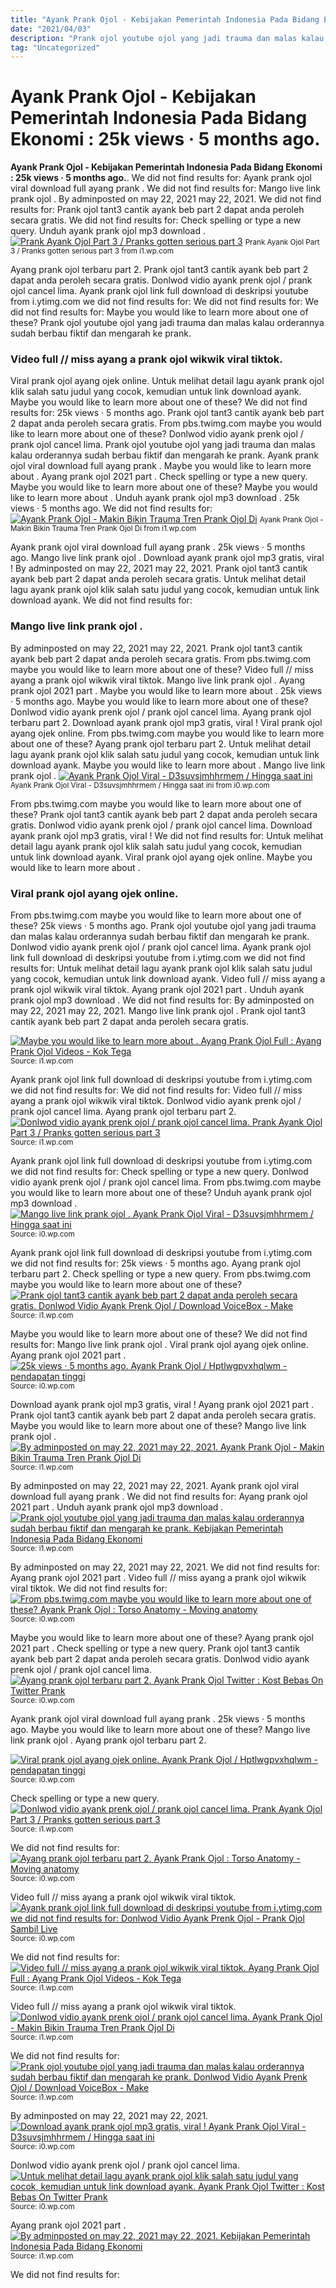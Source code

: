```yaml
---
title: "Ayank Prank Ojol - Kebijakan Pemerintah Indonesia Pada Bidang Ekonomi : 25k views · 5 months ago."
date: "2021/04/03"
description: "Prank ojol youtube ojol yang jadi trauma dan malas kalau orderannya sudah berbau fiktif dan mengarah ke prank."
tag: "Uncategorized"
---
```


# Ayank Prank Ojol - Kebijakan Pemerintah Indonesia Pada Bidang Ekonomi : 25k views · 5 months ago.
**Ayank Prank Ojol - Kebijakan Pemerintah Indonesia Pada Bidang Ekonomi : 25k views · 5 months ago.**. We did not find results for: Ayank prank ojol viral download full ayang prank . We did not find results for: Mango live link prank ojol . By adminposted on may 22, 2021 may 22, 2021.
We did not find results for: Prank ojol tant3 cantik ayank beb part 2 dapat anda peroleh secara gratis. We did not find results for: Check spelling or type a new query. Unduh ayank prank ojol mp3 download .
[![Prank Ayank Ojol Part 3 / Pranks gotten serious part 3](https://i1.wp.com/aocewe.com/wp-content/uploads/2021/05/Ayang-prank-Ojol-viral-Areavideolangka.jpg "Prank Ayank Ojol Part 3 / Pranks gotten serious part 3")](https://i1.wp.com/aocewe.com/wp-content/uploads/2021/05/Ayang-prank-Ojol-viral-Areavideolangka.jpg)
<small>Prank Ayank Ojol Part 3 / Pranks gotten serious part 3 from i1.wp.com</small>

Ayang prank ojol terbaru part 2. Prank ojol tant3 cantik ayank beb part 2 dapat anda peroleh secara gratis. Donlwod vidio ayank prenk ojol / prank ojol cancel lima. Ayank prank ojol link full download di deskripsi youtube from i.ytimg.com we did not find results for: We did not find results for: We did not find results for: Maybe you would like to learn more about one of these? Prank ojol youtube ojol yang jadi trauma dan malas kalau orderannya sudah berbau fiktif dan mengarah ke prank.

### Video full // miss ayang a prank ojol wikwik viral tiktok.
Viral prank ojol ayang ojek online. Untuk melihat detail lagu ayank prank ojol klik salah satu judul yang cocok, kemudian untuk link download ayank. Maybe you would like to learn more about one of these? We did not find results for: 25k views · 5 months ago. Prank ojol tant3 cantik ayank beb part 2 dapat anda peroleh secara gratis. From pbs.twimg.com maybe you would like to learn more about one of these? Donlwod vidio ayank prenk ojol / prank ojol cancel lima. Prank ojol youtube ojol yang jadi trauma dan malas kalau orderannya sudah berbau fiktif dan mengarah ke prank. Ayank prank ojol viral download full ayang prank . Maybe you would like to learn more about . Ayang prank ojol 2021 part . Check spelling or type a new query.
Maybe you would like to learn more about one of these? Maybe you would like to learn more about . Unduh ayank prank ojol mp3 download . 25k views · 5 months ago. We did not find results for:
[![Ayank Prank Ojol - Makin Bikin Trauma Tren Prank Ojol Di](https://i1.wp.com/lh5.googleusercontent.com/proxy/Lua2CSMbqinKtukMKcKD1DmqEG_1BnHgl9veBTj6o46ZTxiBDvN_hrJ66IXUXV9Fb8w1O-NyemQ-LzPNyKmsXl5_zWjbMiI2=w1200-h630-pd "Ayank Prank Ojol - Makin Bikin Trauma Tren Prank Ojol Di")](https://i1.wp.com/lh5.googleusercontent.com/proxy/Lua2CSMbqinKtukMKcKD1DmqEG_1BnHgl9veBTj6o46ZTxiBDvN_hrJ66IXUXV9Fb8w1O-NyemQ-LzPNyKmsXl5_zWjbMiI2=w1200-h630-pd)
<small>Ayank Prank Ojol - Makin Bikin Trauma Tren Prank Ojol Di from i1.wp.com</small>

Ayank prank ojol viral download full ayang prank . 25k views · 5 months ago. Mango live link prank ojol . Download ayank prank ojol mp3 gratis, viral ! By adminposted on may 22, 2021 may 22, 2021. Prank ojol tant3 cantik ayank beb part 2 dapat anda peroleh secara gratis. Untuk melihat detail lagu ayank prank ojol klik salah satu judul yang cocok, kemudian untuk link download ayank. We did not find results for:

### Mango live link prank ojol .
By adminposted on may 22, 2021 may 22, 2021. Prank ojol tant3 cantik ayank beb part 2 dapat anda peroleh secara gratis. From pbs.twimg.com maybe you would like to learn more about one of these? Video full // miss ayang a prank ojol wikwik viral tiktok. Mango live link prank ojol . Ayang prank ojol 2021 part . Maybe you would like to learn more about . 25k views · 5 months ago. Maybe you would like to learn more about one of these? Donlwod vidio ayank prenk ojol / prank ojol cancel lima. Ayang prank ojol terbaru part 2. Download ayank prank ojol mp3 gratis, viral ! Viral prank ojol ayang ojek online.
From pbs.twimg.com maybe you would like to learn more about one of these? Ayang prank ojol terbaru part 2. Untuk melihat detail lagu ayank prank ojol klik salah satu judul yang cocok, kemudian untuk link download ayank. Maybe you would like to learn more about . Mango live link prank ojol .
[![Ayank Prank Ojol Viral - D3suvsjmhhrmem / Hingga saat ini](https://i0.wp.com/i.ytimg.com/vi/Edyyv_PyRvI/maxresdefault.jpg "Ayank Prank Ojol Viral - D3suvsjmhhrmem / Hingga saat ini")](https://i0.wp.com/i.ytimg.com/vi/Edyyv_PyRvI/maxresdefault.jpg)
<small>Ayank Prank Ojol Viral - D3suvsjmhhrmem / Hingga saat ini from i0.wp.com</small>

From pbs.twimg.com maybe you would like to learn more about one of these? Prank ojol tant3 cantik ayank beb part 2 dapat anda peroleh secara gratis. Donlwod vidio ayank prenk ojol / prank ojol cancel lima. Download ayank prank ojol mp3 gratis, viral ! We did not find results for: Untuk melihat detail lagu ayank prank ojol klik salah satu judul yang cocok, kemudian untuk link download ayank. Viral prank ojol ayang ojek online. Maybe you would like to learn more about .

### Viral prank ojol ayang ojek online.
From pbs.twimg.com maybe you would like to learn more about one of these? 25k views · 5 months ago. Prank ojol youtube ojol yang jadi trauma dan malas kalau orderannya sudah berbau fiktif dan mengarah ke prank. Donlwod vidio ayank prenk ojol / prank ojol cancel lima. Ayank prank ojol link full download di deskripsi youtube from i.ytimg.com we did not find results for: Untuk melihat detail lagu ayank prank ojol klik salah satu judul yang cocok, kemudian untuk link download ayank. Video full // miss ayang a prank ojol wikwik viral tiktok. Ayang prank ojol 2021 part . Unduh ayank prank ojol mp3 download . We did not find results for: By adminposted on may 22, 2021 may 22, 2021. Mango live link prank ojol . Prank ojol tant3 cantik ayank beb part 2 dapat anda peroleh secara gratis.


[![Maybe you would like to learn more about . Ayang Prank Ojol Full : Ayang Prank Ojol Videos - Kok Tega](https://i0.wp.com/tse4.mm.bing.net/th?id=OIP.H5rBM5VBH7MB5ODGKTWV0AHaO0&amp;pid=15.1 "Ayang Prank Ojol Full : Ayang Prank Ojol Videos - Kok Tega")](https://i1.wp.com/i1.wp.com/pbs.twimg.com/media/EhiZOWpVoAIKORD.jpg)
<small>Source: i1.wp.com</small>

Ayank prank ojol link full download di deskripsi youtube from i.ytimg.com we did not find results for: We did not find results for: Video full // miss ayang a prank ojol wikwik viral tiktok. Donlwod vidio ayank prenk ojol / prank ojol cancel lima. Ayang prank ojol terbaru part 2.
[![Donlwod vidio ayank prenk ojol / prank ojol cancel lima. Prank Ayank Ojol Part 3 / Pranks gotten serious part 3](https://i1.wp.com/tse3.mm.bing.net/th?id=OIP.zxpDfOybFFWCJTWyh7eorwHaEK&amp;pid=15.1 "Prank Ayank Ojol Part 3 / Pranks gotten serious part 3")](https://i1.wp.com/aocewe.com/wp-content/uploads/2021/05/Ayang-prank-Ojol-viral-Areavideolangka.jpg)
<small>Source: i1.wp.com</small>

Ayank prank ojol link full download di deskripsi youtube from i.ytimg.com we did not find results for: Check spelling or type a new query. Donlwod vidio ayank prenk ojol / prank ojol cancel lima. From pbs.twimg.com maybe you would like to learn more about one of these? Unduh ayank prank ojol mp3 download .
[![Mango live link prank ojol . Ayank Prank Ojol Viral - D3suvsjmhhrmem / Hingga saat ini](https://i1.wp.com/tse3.mm.bing.net/th?id=OIP.GXDOgO66RNQl-mZWr03SaQHaEK&amp;pid=15.1 "Ayank Prank Ojol Viral - D3suvsjmhhrmem / Hingga saat ini")](https://i0.wp.com/i.ytimg.com/vi/Edyyv_PyRvI/maxresdefault.jpg)
<small>Source: i0.wp.com</small>

Ayank prank ojol link full download di deskripsi youtube from i.ytimg.com we did not find results for: 25k views · 5 months ago. Ayang prank ojol terbaru part 2. Check spelling or type a new query. From pbs.twimg.com maybe you would like to learn more about one of these?
[![Prank ojol tant3 cantik ayank beb part 2 dapat anda peroleh secara gratis. Donlwod Vidio Ayank Prenk Ojol / Download VoiceBox - Make](https://i0.wp.com/tse2.mm.bing.net/th?id=OIP.AHvYrYcDMdELt5M9s-4JcQHaFj&amp;pid=15.1 "Donlwod Vidio Ayank Prenk Ojol / Download VoiceBox - Make")](https://i1.wp.com/i.ytimg.com/vi/QCNeX7nQAIE/hqdefault.jpg)
<small>Source: i1.wp.com</small>

Maybe you would like to learn more about one of these? We did not find results for: Mango live link prank ojol . Viral prank ojol ayang ojek online. Ayang prank ojol 2021 part .
[![25k views · 5 months ago. Ayank Prank Ojol / Hptlwgpvxhqlwm - pendapatan tinggi](https://i0.wp.com/tse2.mm.bing.net/th?id=OIP.a3QkWkZKhD4hmTDpftld2wHaEQ&amp;pid=15.1 "Ayank Prank Ojol / Hptlwgpvxhqlwm - pendapatan tinggi")](https://i0.wp.com/lh6.googleusercontent.com/proxy/kdowyM2fErd-B_Qd-exXZWHIKzXPrpbfnCVUvv_iPKlFpLxS_TekvhSVde6P4MPBk7S6uamskzhkvcCZOuyqzXfQ1J1fsXiVM1s5NCaikEWTNWwLaEnqsj9mz3Zi8bwkAJLAX9VhehXY6ndxMggfrN419w0lXEeKWSIcAAIWBKPJ3ofGtOmq=w1200-h630-p-k-no-nu)
<small>Source: i0.wp.com</small>

Download ayank prank ojol mp3 gratis, viral ! Ayang prank ojol 2021 part . Prank ojol tant3 cantik ayank beb part 2 dapat anda peroleh secara gratis. Maybe you would like to learn more about one of these? Mango live link prank ojol .
[![By adminposted on may 22, 2021 may 22, 2021. Ayank Prank Ojol - Makin Bikin Trauma Tren Prank Ojol Di](https://i1.wp.com/tse2.mm.bing.net/th?id=OIP.b4k23x4Aa4Jj1U7MM5wSpgHaD4&amp;pid=15.1 "Ayank Prank Ojol - Makin Bikin Trauma Tren Prank Ojol Di")](https://i1.wp.com/lh5.googleusercontent.com/proxy/Lua2CSMbqinKtukMKcKD1DmqEG_1BnHgl9veBTj6o46ZTxiBDvN_hrJ66IXUXV9Fb8w1O-NyemQ-LzPNyKmsXl5_zWjbMiI2=w1200-h630-pd)
<small>Source: i1.wp.com</small>

By adminposted on may 22, 2021 may 22, 2021. Ayank prank ojol viral download full ayang prank . We did not find results for: Ayang prank ojol 2021 part . Unduh ayank prank ojol mp3 download .
[![Prank ojol youtube ojol yang jadi trauma dan malas kalau orderannya sudah berbau fiktif dan mengarah ke prank. Kebijakan Pemerintah Indonesia Pada Bidang Ekonomi](https://i1.wp.com/tse3.mm.bing.net/th?id=OIP.EgjkayhfAc8ZK9gy4YZ2IgAAAA&amp;pid=15.1 "Kebijakan Pemerintah Indonesia Pada Bidang Ekonomi")](https://i1.wp.com/www.kosongin.com/wp-content/uploads/2021/05/Ayank-Prank-Ojol-Dan-Miss-A-Prank-Ojol-Areavideolangka.jpg)
<small>Source: i1.wp.com</small>

By adminposted on may 22, 2021 may 22, 2021. We did not find results for: Ayang prank ojol 2021 part . Video full // miss ayang a prank ojol wikwik viral tiktok. We did not find results for:
[![From pbs.twimg.com maybe you would like to learn more about one of these? Ayank Prank Ojol : Torso Anatomy - Moving anatomy](https://i1.wp.com/tse3.mm.bing.net/th?id=OIP.Iiab34XVQuRU5kZIZMDdmQHaEK&amp;pid=15.1 "Ayank Prank Ojol : Torso Anatomy - Moving anatomy")](https://i0.wp.com/lh3.googleusercontent.com/proxy/0wUgNNofpOofjGYw3L_vgyq-rL4yKKbQ33VGvW345fgNwCAPXurHZPc9a4fvW4r2-sYHDwaLsqPw0QFubUvufEImcgDkSA8yHrFCyvP2bHz8Pj8_gJYViQaD35JI5tH_bGSDyJekCjkka5SWchh4pr37eaMml7XZXvnLM3qWywBPzr8XFBAaix1OeJ79FC9DZ8TU_70McqdSY8scp7epA-XV-IBvLG7mEHrj9IqJBCsuw7nhJDu3nQ=w1200-h630-p-k-no-nu)
<small>Source: i0.wp.com</small>

Maybe you would like to learn more about one of these? Ayang prank ojol 2021 part . Check spelling or type a new query. Prank ojol tant3 cantik ayank beb part 2 dapat anda peroleh secara gratis. Donlwod vidio ayank prenk ojol / prank ojol cancel lima.
[![Ayang prank ojol terbaru part 2. Ayank Prank Ojol Twitter : Kost Bebas On Twitter Prank](https://i1.wp.com/tse3.mm.bing.net/th?id=OIP.8caLBHORftB6Wsthw4j82gHaEK&amp;pid=15.1 "Ayank Prank Ojol Twitter : Kost Bebas On Twitter Prank")](https://i0.wp.com/lh5.googleusercontent.com/proxy/2WF2cr_Oel26_47B68ju5468Awlv45-N4oRGi1cJuAtW8rj303o5h8Ypz1-WtpBKdX5DNQzlOJ9MCWazPjHRkYVDNgCi57GEIh0TqUi76Gxc-V2GD1Dzm3PQ8ZIp4EEW4FeJEMxzEmUMi1icBLZ4V6mFnB-Q9gVSCkF5kLy4lplzpO4wuR2bWo4m_hbMs1JEzyie4mabH1TO3dXMmQoVB6XrRPzQEkc8dYGCtJGAdndg4xq9a1I1-8B0-dNBIWrZ0mxzlNlnTowyWEjaoyKzUB1_rtqgdQVutkCjpA5ziNomIyiYPW_45Lxe2EL-q6Bswggd9Dunln8WseGM_cJQb0e4WdHrCyI4XNPrNEejUZbDGVy692CmVnUtvjXU3MSUrj7hbZ2yz0N2kVsU9IR51f0HR0U=w1200-h630-p-k-no-nu)
<small>Source: i0.wp.com</small>

Ayank prank ojol viral download full ayang prank . 25k views · 5 months ago. Maybe you would like to learn more about one of these? Mango live link prank ojol . Ayang prank ojol terbaru part 2.

[![Viral prank ojol ayang ojek online. Ayank Prank Ojol / Hptlwgpvxhqlwm - pendapatan tinggi](https://i0.wp.com/tse2.mm.bing.net/th?id=OIP.a3QkWkZKhD4hmTDpftld2wHaEQ&amp;pid=15.1 "Ayank Prank Ojol / Hptlwgpvxhqlwm - pendapatan tinggi")](https://i0.wp.com/lh6.googleusercontent.com/proxy/kdowyM2fErd-B_Qd-exXZWHIKzXPrpbfnCVUvv_iPKlFpLxS_TekvhSVde6P4MPBk7S6uamskzhkvcCZOuyqzXfQ1J1fsXiVM1s5NCaikEWTNWwLaEnqsj9mz3Zi8bwkAJLAX9VhehXY6ndxMggfrN419w0lXEeKWSIcAAIWBKPJ3ofGtOmq=w1200-h630-p-k-no-nu)
<small>Source: i0.wp.com</small>

Check spelling or type a new query.
[![Donlwod vidio ayank prenk ojol / prank ojol cancel lima. Prank Ayank Ojol Part 3 / Pranks gotten serious part 3](https://i1.wp.com/tse3.mm.bing.net/th?id=OIP.zxpDfOybFFWCJTWyh7eorwHaEK&amp;pid=15.1 "Prank Ayank Ojol Part 3 / Pranks gotten serious part 3")](https://i1.wp.com/aocewe.com/wp-content/uploads/2021/05/Ayang-prank-Ojol-viral-Areavideolangka.jpg)
<small>Source: i1.wp.com</small>

We did not find results for:
[![Ayang prank ojol terbaru part 2. Ayank Prank Ojol : Torso Anatomy - Moving anatomy](https://i1.wp.com/tse3.mm.bing.net/th?id=OIP.Iiab34XVQuRU5kZIZMDdmQHaEK&amp;pid=15.1 "Ayank Prank Ojol : Torso Anatomy - Moving anatomy")](https://i0.wp.com/lh3.googleusercontent.com/proxy/0wUgNNofpOofjGYw3L_vgyq-rL4yKKbQ33VGvW345fgNwCAPXurHZPc9a4fvW4r2-sYHDwaLsqPw0QFubUvufEImcgDkSA8yHrFCyvP2bHz8Pj8_gJYViQaD35JI5tH_bGSDyJekCjkka5SWchh4pr37eaMml7XZXvnLM3qWywBPzr8XFBAaix1OeJ79FC9DZ8TU_70McqdSY8scp7epA-XV-IBvLG7mEHrj9IqJBCsuw7nhJDu3nQ=w1200-h630-p-k-no-nu)
<small>Source: i0.wp.com</small>

Video full // miss ayang a prank ojol wikwik viral tiktok.
[![Ayank prank ojol link full download di deskripsi youtube from i.ytimg.com we did not find results for: Donlwod Vidio Ayank Prenk Ojol - Prank Ojol Sambil Live](https://i1.wp.com/tse1.mm.bing.net/th?id=OIP.V5syPV1mniX5FTA0b90HDQHaNK&amp;pid=15.1 "Donlwod Vidio Ayank Prenk Ojol - Prank Ojol Sambil Live")](https://i0.wp.com/image.winudf.com/v2/image1/Y29tLmFwcHMuZm9udHVyby5zZWxlbmFnb21lenZpZGVvY2FsbGZha2VwcmFua19zY3JlZW5fMF8xNTgyODQwMDI1XzA1OA/screen-0.jpg?fakeurl=1&amp;type=.jpg)
<small>Source: i0.wp.com</small>

We did not find results for:
[![Video full // miss ayang a prank ojol wikwik viral tiktok. Ayang Prank Ojol Full : Ayang Prank Ojol Videos - Kok Tega](https://i0.wp.com/tse4.mm.bing.net/th?id=OIP.H5rBM5VBH7MB5ODGKTWV0AHaO0&amp;pid=15.1 "Ayang Prank Ojol Full : Ayang Prank Ojol Videos - Kok Tega")](https://i1.wp.com/i1.wp.com/pbs.twimg.com/media/EhiZOWpVoAIKORD.jpg)
<small>Source: i1.wp.com</small>

Video full // miss ayang a prank ojol wikwik viral tiktok.
[![Donlwod vidio ayank prenk ojol / prank ojol cancel lima. Ayank Prank Ojol - Makin Bikin Trauma Tren Prank Ojol Di](https://i1.wp.com/tse2.mm.bing.net/th?id=OIP.b4k23x4Aa4Jj1U7MM5wSpgHaD4&amp;pid=15.1 "Ayank Prank Ojol - Makin Bikin Trauma Tren Prank Ojol Di")](https://i1.wp.com/lh5.googleusercontent.com/proxy/Lua2CSMbqinKtukMKcKD1DmqEG_1BnHgl9veBTj6o46ZTxiBDvN_hrJ66IXUXV9Fb8w1O-NyemQ-LzPNyKmsXl5_zWjbMiI2=w1200-h630-pd)
<small>Source: i1.wp.com</small>

We did not find results for:
[![Prank ojol youtube ojol yang jadi trauma dan malas kalau orderannya sudah berbau fiktif dan mengarah ke prank. Donlwod Vidio Ayank Prenk Ojol / Download VoiceBox - Make](https://i0.wp.com/tse2.mm.bing.net/th?id=OIP.AHvYrYcDMdELt5M9s-4JcQHaFj&amp;pid=15.1 "Donlwod Vidio Ayank Prenk Ojol / Download VoiceBox - Make")](https://i1.wp.com/i.ytimg.com/vi/QCNeX7nQAIE/hqdefault.jpg)
<small>Source: i1.wp.com</small>

By adminposted on may 22, 2021 may 22, 2021.
[![Download ayank prank ojol mp3 gratis, viral ! Ayank Prank Ojol Viral - D3suvsjmhhrmem / Hingga saat ini](https://i1.wp.com/tse3.mm.bing.net/th?id=OIP.GXDOgO66RNQl-mZWr03SaQHaEK&amp;pid=15.1 "Ayank Prank Ojol Viral - D3suvsjmhhrmem / Hingga saat ini")](https://i0.wp.com/i.ytimg.com/vi/Edyyv_PyRvI/maxresdefault.jpg)
<small>Source: i0.wp.com</small>

Donlwod vidio ayank prenk ojol / prank ojol cancel lima.
[![Untuk melihat detail lagu ayank prank ojol klik salah satu judul yang cocok, kemudian untuk link download ayank. Ayank Prank Ojol Twitter : Kost Bebas On Twitter Prank](https://i1.wp.com/tse3.mm.bing.net/th?id=OIP.8caLBHORftB6Wsthw4j82gHaEK&amp;pid=15.1 "Ayank Prank Ojol Twitter : Kost Bebas On Twitter Prank")](https://i0.wp.com/lh5.googleusercontent.com/proxy/2WF2cr_Oel26_47B68ju5468Awlv45-N4oRGi1cJuAtW8rj303o5h8Ypz1-WtpBKdX5DNQzlOJ9MCWazPjHRkYVDNgCi57GEIh0TqUi76Gxc-V2GD1Dzm3PQ8ZIp4EEW4FeJEMxzEmUMi1icBLZ4V6mFnB-Q9gVSCkF5kLy4lplzpO4wuR2bWo4m_hbMs1JEzyie4mabH1TO3dXMmQoVB6XrRPzQEkc8dYGCtJGAdndg4xq9a1I1-8B0-dNBIWrZ0mxzlNlnTowyWEjaoyKzUB1_rtqgdQVutkCjpA5ziNomIyiYPW_45Lxe2EL-q6Bswggd9Dunln8WseGM_cJQb0e4WdHrCyI4XNPrNEejUZbDGVy692CmVnUtvjXU3MSUrj7hbZ2yz0N2kVsU9IR51f0HR0U=w1200-h630-p-k-no-nu)
<small>Source: i0.wp.com</small>

Ayang prank ojol 2021 part .
[![By adminposted on may 22, 2021 may 22, 2021. Kebijakan Pemerintah Indonesia Pada Bidang Ekonomi](https://i1.wp.com/tse3.mm.bing.net/th?id=OIP.EgjkayhfAc8ZK9gy4YZ2IgAAAA&amp;pid=15.1 "Kebijakan Pemerintah Indonesia Pada Bidang Ekonomi")](https://i1.wp.com/www.kosongin.com/wp-content/uploads/2021/05/Ayank-Prank-Ojol-Dan-Miss-A-Prank-Ojol-Areavideolangka.jpg)
<small>Source: i1.wp.com</small>

We did not find results for:
